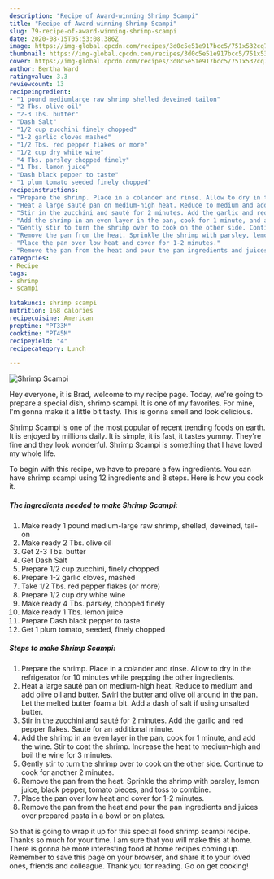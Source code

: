 ```yaml
---
description: "Recipe of Award-winning Shrimp Scampi"
title: "Recipe of Award-winning Shrimp Scampi"
slug: 79-recipe-of-award-winning-shrimp-scampi
date: 2020-08-15T05:53:08.386Z
image: https://img-global.cpcdn.com/recipes/3d0c5e51e917bcc5/751x532cq70/shrimp-scampi-recipe-main-photo.jpg
thumbnail: https://img-global.cpcdn.com/recipes/3d0c5e51e917bcc5/751x532cq70/shrimp-scampi-recipe-main-photo.jpg
cover: https://img-global.cpcdn.com/recipes/3d0c5e51e917bcc5/751x532cq70/shrimp-scampi-recipe-main-photo.jpg
author: Bertha Ward
ratingvalue: 3.3
reviewcount: 13
recipeingredient:
- "1 pound mediumlarge raw shrimp shelled deveined tailon"
- "2 Tbs. olive oil"
- "2-3 Tbs. butter"
- "Dash Salt"
- "1/2 cup zucchini finely chopped"
- "1-2 garlic cloves mashed"
- "1/2 Tbs. red pepper flakes or more"
- "1/2 cup dry white wine"
- "4 Tbs. parsley chopped finely"
- "1 Tbs. lemon juice"
- "Dash black pepper to taste"
- "1 plum tomato seeded finely chopped"
recipeinstructions:
- "Prepare the shrimp. Place in a colander and rinse. Allow to dry in the refrigerator for 10 minutes while prepping the other ingredients."
- "Heat a large sauté pan on medium-high heat. Reduce to medium and add olive oil and butter. Swirl the butter and olive oil around in the pan. Let the melted butter foam a bit. Add a dash of salt if using unsalted butter."
- "Stir in the zucchini and sauté for 2 minutes. Add the garlic and red pepper flakes. Sauté for an additional minute."
- "Add the shrimp in an even layer in the pan, cook for 1 minute, and add the wine. Stir to coat the shrimp. Increase the heat to medium-high and boil the wine for 3 minutes."
- "Gently stir to turn the shrimp over to cook on the other side. Continue to cook for another 2 minutes."
- "Remove the pan from the heat. Sprinkle the shrimp with parsley, lemon juice, black pepper, tomato pieces, and toss to combine."
- "Place the pan over low heat and cover for 1-2 minutes."
- "Remove the pan from the heat and pour the pan ingredients and juices over prepared pasta in a bowl or on plates."
categories:
- Recipe
tags:
- shrimp
- scampi

katakunci: shrimp scampi 
nutrition: 168 calories
recipecuisine: American
preptime: "PT33M"
cooktime: "PT45M"
recipeyield: "4"
recipecategory: Lunch

---
```



![Shrimp Scampi](https://img-global.cpcdn.com/recipes/3d0c5e51e917bcc5/751x532cq70/shrimp-scampi-recipe-main-photo.jpg)

Hey everyone, it is Brad, welcome to my recipe page. Today, we're going to prepare a special dish, shrimp scampi. It is one of my favorites. For mine, I'm gonna make it a little bit tasty. This is gonna smell and look delicious.



Shrimp Scampi is one of the most popular of recent trending foods on earth. It is enjoyed by millions daily. It is simple, it is fast, it tastes yummy. They're fine and they look wonderful. Shrimp Scampi is something that I have loved my whole life.


To begin with this recipe, we have to prepare a few ingredients. You can have shrimp scampi using 12 ingredients and 8 steps. Here is how you cook it.

<!--inarticleads1-->

##### The ingredients needed to make Shrimp Scampi:

1. Make ready 1 pound medium-large raw shrimp, shelled, deveined, tail-on
1. Make ready 2 Tbs. olive oil
1. Get 2-3 Tbs. butter
1. Get Dash Salt
1. Prepare 1/2 cup zucchini, finely chopped
1. Prepare 1-2 garlic cloves, mashed
1. Take 1/2 Tbs. red pepper flakes (or more)
1. Prepare 1/2 cup dry white wine
1. Make ready 4 Tbs. parsley, chopped finely
1. Make ready 1 Tbs. lemon juice
1. Prepare Dash black pepper to taste
1. Get 1 plum tomato, seeded, finely chopped




<!--inarticleads2-->

##### Steps to make Shrimp Scampi:

1. Prepare the shrimp. Place in a colander and rinse. Allow to dry in the refrigerator for 10 minutes while prepping the other ingredients.
1. Heat a large sauté pan on medium-high heat. Reduce to medium and add olive oil and butter. Swirl the butter and olive oil around in the pan. Let the melted butter foam a bit. Add a dash of salt if using unsalted butter.
1. Stir in the zucchini and sauté for 2 minutes. Add the garlic and red pepper flakes. Sauté for an additional minute.
1. Add the shrimp in an even layer in the pan, cook for 1 minute, and add the wine. Stir to coat the shrimp. Increase the heat to medium-high and boil the wine for 3 minutes.
1. Gently stir to turn the shrimp over to cook on the other side. Continue to cook for another 2 minutes.
1. Remove the pan from the heat. Sprinkle the shrimp with parsley, lemon juice, black pepper, tomato pieces, and toss to combine.
1. Place the pan over low heat and cover for 1-2 minutes.
1. Remove the pan from the heat and pour the pan ingredients and juices over prepared pasta in a bowl or on plates.




So that is going to wrap it up for this special food shrimp scampi recipe. Thanks so much for your time. I am sure that you will make this at home. There is gonna be more interesting food at home recipes coming up. Remember to save this page on your browser, and share it to your loved ones, friends and colleague. Thank you for reading. Go on get cooking!
